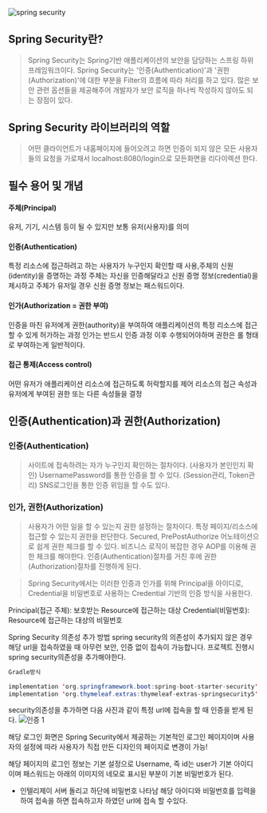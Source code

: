 ![spring security](https://user-images.githubusercontent.com/99226598/183634705-761cf94a-86d9-49e7-9c16-dbab7322a3c3.png)

## Spring Security란?

>Spring Security는 Spring기반 애플리케이션의 보안을 담당하는 스프링 하위 프레임워크이다.
Spring Security는 '인증(Authentication)'과 '권한(Authorization)'에 대한 부분을 Filter의 흐름에 따라 처리를 하고 있다.
많은 보안 관련 옵션들을 제공해주어 개발자가 보안 로직을 하나씩 작성하지 않아도 되는 장점이 있다.

## Spring Security 라이브러리의 역할

>어떤 클라이언트가 내홈페이지에 들어오려고 하면 인증이 되지 않은 모든 사용자들의 요청을 가로채서 localhost:8080/login으로 모든화면을 리다이렉션 한다.



## 필수 용어 및 개념

#### 주체(Principal)

유저, 기기, 시스템 등이 될 수 있지만 보통 유저(사용자)를 의미

#### 인증(Authentication)

특정 리소스에 접근하려고 하는 사용자가 누구인지 확인할 때 사용,주체의 신원(identity)을 증명하는 과정
주체는 자신을 인증해달라고 신원 증명 정보(credential)을 제시하고 주체가 유저일 경우 신원 증명 정보는 패스워드이다.

#### 인가(Authorization = 권한 부여)

인증을 마친 유저에게 권한(authority)을 부여하여 애플리케이션의 특정 리소스에 접근할 수 있게 허가하는 과정
인가는 반드시 인증 과정 이후 수행되어야하며 권한은 롤 형태로 부여하는게 일반적이다.

#### 접근 통제(Access control)

어떤 유저가 애플리케이션 리소스에 접근하도록 허락할지를 제어
리소스의 접근 속성과 유저에게 부여된 권한 또는 다른 속성들을 결정


## 인증(Authentication)과 권한(Authorization)

### 인증(Authentication)
> 사이트에 접속하려는 자가 누구인지 확인하는 절차이다. (사용자가 본인인지 확인)
UsernamePassword를 통한 인증을 할 수 있다. (Session관리, Token관리)
SNS로그인을 통한 인증 위임을 할 수도 있다.


### 인가, 권한(Authorization)
> 사용자가 어떤 일을 할 수 있는지 권한 설정하는 절차이다. 특정 페이지/리소스에 접근할 수 있는지 권한을 판단한다.
Secured, PrePostAuthorize 어노테이션으로 쉽게 권한 체크를 할 수 있다.
비즈니스 로직이 복잡한 경우 AOP를 이용해 권한 체크를 해야한다.
인증(Authentication)절차를 거친 후에 권한(Authorization)절차를 진행하게 된다.

> Spring Security에서는 이러한 인증과 인가를 위해 Principal을 아이디로, Credential을 비밀번호로 사용하는 Credential 기반의 인증 방식을 사용한다.

Principal(접근 주체): 보호받는 Resource에 접근하는 대상
Credential(비밀번호): Resource에 접근하는 대상의 비밀번호

Spring Security 의존성 추가 방법
spring security의 의존성이 추가되지 않은 경우 해당 url을 접속하였을 때 아무런 보안, 인증 없이 접속이 가능합니다. 프로젝트 진행시 
spring security의존성을 추가해야한다.

```java
Gradle방식

implementation 'org.springframework.boot:spring-boot-starter-security'
implementation 'org.thymeleaf.extras:thymeleaf-extras-springsecurity5'
```

security의존성을 추가하면 다음 사진과 같이 특정 url에 접속을 할 때 인증을 받게 된다.
![인증 1](https://user-images.githubusercontent.com/99226598/183634442-f930a8e1-c91d-4bb0-93ef-66ef531a40a1.png)

해당 로그인 화면은 Spring Security에서 제공하는 기본적인 로그인 페이지이며 사용자의 설정에 따라 사용자가 직접 만든 디자인의 페이지로 변경이 가능!

해당 페이지의 로그인 정보는 기본 설정으로 Username, 즉 id는 user가 기본 아이디이며 패스워드는 아래의 이미지의 네모로 표시된 부분이 기본 비밀번호가 된다.
- 인텔리제이 서버 돌리고 하단에 비밀번호 나타남 
해당 아이디와 비밀번호를 입력을 하여 접속을 하면 접속하고자 하였던 url에 접속 할 수있다.

